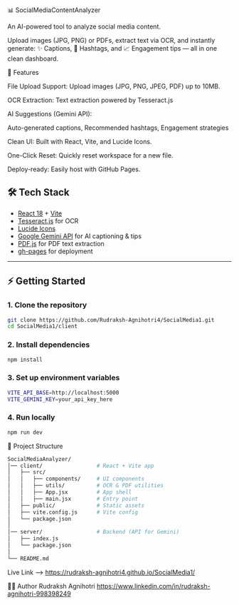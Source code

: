 📊 SocialMediaContentAnalyzer

An AI-powered tool to analyze social media content.

Upload images (JPG, PNG) or PDFs, extract text via OCR, and instantly generate:
✨ Captions, 🔖 Hashtags, and 📈 Engagement tips — all in one clean dashboard.

🚀 Features

File Upload Support: Upload images (JPG, PNG, JPEG, PDF) up to 10MB.

OCR Extraction: Text extraction powered by Tesseract.js

AI Suggestions (Gemini API):

Auto-generated captions,
Recommended hashtags,
Engagement strategies

Clean UI: Built with React, Vite, and Lucide Icons.

One-Click Reset: Quickly reset workspace for a new file.

Deploy-ready: Easily host with GitHub Pages.

## 🛠️ Tech Stack  

- [React 18](https://react.dev/) + [Vite](https://vitejs.dev/)  
- [Tesseract.js](https://github.com/naptha/tesseract.js) for OCR  
- [Lucide Icons](https://lucide.dev/)  
- [Google Gemini API](https://ai.google.dev/) for AI captioning & tips  
- [PDF.js](https://mozilla.github.io/pdf.js/) for PDF text extraction  
- [gh-pages](https://github.com/tschaub/gh-pages) for deployment  

---


## ⚡ Getting Started  

### 1. Clone the repository  
```bash
git clone https://github.com/Rudraksh-Agnihotri4/SocialMedia1.git
cd SocialMedia1/client
````
### 2. Install dependencies
```bash
npm install
````
### 3. Set up environment variables
```bash
VITE_API_BASE=http://localhost:5000
VITE_GEMINI_KEY=your_api_key_here
````
### 4. Run locally
```bash
npm run dev
````

📂 Project Structure
```bash
SocialMediaAnalyzer/
│── client/                 # React + Vite app
│   ├── src/
│   │   ├── components/     # UI components
│   │   ├── utils/          # OCR & PDF utilities
│   │   ├── App.jsx         # App shell
│   │   ├── main.jsx        # Entry point
│   ├── public/             # Static assets
│   ├── vite.config.js      # Vite config
│   └── package.json
│
│── server/                 # Backend (API for Gemini)
│   ├── index.js
│   └── package.json
│
└── README.md
````


Live Link -->
https://rudraksh-agnihotri4.github.io/SocialMedia1/

🧑‍💻 Author
Rudraksh Agnihotri
https://www.linkedin.com/in/rudraksh-agnihotri-998398249





